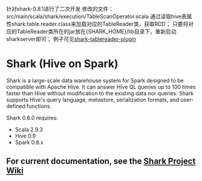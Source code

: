 针对shark-0.8.1进行了二次开发
修改的文件：
  src/main/scala/shark/execution/TableScanOperator.scala
    通过读取hive表属性shark.table.reader.class来加载对应的TableReader类，获取RDD；
    只要将对应的TableReader类所在的jar放在{SHARK_HOME}/lib目录下，重新启动sharkserver即可；
    例子可见[shark-tablereader-plugin](https://github.com/4399data/shark-tablereader-plugin)

# Shark (Hive on Spark)

Shark is a large-scale data warehouse system for Spark designed to be compatible with
Apache Hive. It can answer Hive QL queries up to 100 times faster than Hive without
modification to the existing data nor queries. Shark supports Hive's query language,
metastore, serialization formats, and user-defined functions.

Shark 0.8.0 requires:
* Scala 2.9.3
* Hive 0.9
* Spark 0.8.x

## For current documentation, see the [Shark Project Wiki](https://github.com/amplab/shark/wiki)
